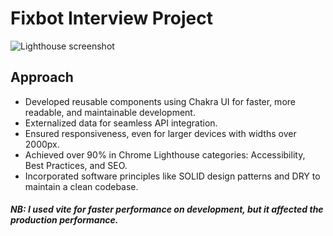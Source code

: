 # Fixbot Interview Project

![Lighthouse screenshot](https://i.ibb.co/ZB2fZ7b/lighthouse.png 'lighthouse scheenshot')

## Approach
- Developed reusable components using Chakra UI for faster, more readable, and maintainable development.
- Externalized data for seamless API integration.
- Ensured responsiveness, even for larger devices with widths over 2000px.
- Achieved over 90% in Chrome Lighthouse categories: Accessibility, Best Practices, and SEO.
- Incorporated software principles like SOLID design patterns and DRY to maintain a clean codebase.

##### NB: I used vite for faster performance on development, but it affected the production performance.